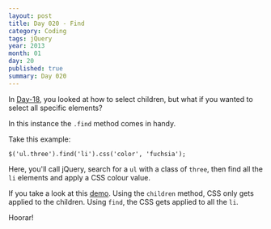```yaml
---
layout: post
title: Day 020 - Find
category: Coding
tags: jQuery
year: 2013
month: 01
day: 20
published: true
summary: Day 020
---
```


In [Day-18](/Day-018), you looked at how to select children, but what if you wanted to select all specific elements?

In this instance the `.find` method comes in handy.

Take this example:

	$('ul.three').find('li').css('color', 'fuchsia');


Here, you'll call jQuery, search for a `ul` with a class of `three`, then find all the `li` elements and apply a CSS colour value.

If you take a look at this [demo](/demos/Day-020.html).
Using the `children` method, CSS only gets applied to the children.
Using `find`, the CSS gets applied to all the `li`.

Hoorar!